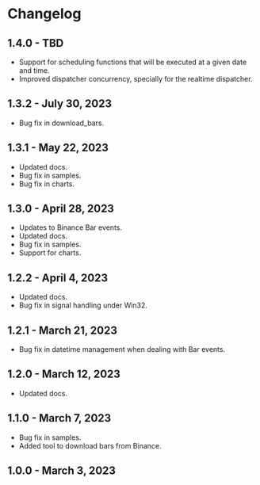 # Changelog

## 1.4.0 - TBD

* Support for scheduling functions that will be executed at a given date and time.
* Improved dispatcher concurrency, specially for the realtime dispatcher.

## 1.3.2 - July 30, 2023

* Bug fix in download_bars.

## 1.3.1 - May 22, 2023

* Updated docs.
* Bug fix in samples.
* Bug fix in charts.

## 1.3.0 - April 28, 2023

* Updates to Binance Bar events.
* Updated docs.
* Bug fix in samples.
* Support for charts.

## 1.2.2 - April 4, 2023

* Updated docs.
* Bug fix in signal handling under Win32.

## 1.2.1 - March 21, 2023

* Bug fix in datetime management when dealing with Bar events.

## 1.2.0 - March 12, 2023

* Updated docs.

## 1.1.0 - March 7, 2023

* Bug fix in samples.
* Added tool to download bars from Binance.

## 1.0.0 - March 3, 2023
